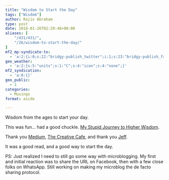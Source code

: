 ```yaml
---
title: "Wisdom to Start the Day"
tags: ["Wisdom"]
author: Rajiv Abraham
type: post
date: 2018-01-26T02:29:48+00:00
aliases: [
    "/431/431/",
    "/26/wisdom-to-start-the-day/"
]
mf2_mp-syndicate-to:
  - 'a:2:{i:0;s:22:"bridgy-publish_twitter";i:1;s:23:"bridgy-publish_facebook";}'
geo_weather:
  - 'a:2:{s:5:"units";s:1:"C";s:4:"icon";s:4:"none";}'
mf2_syndication:
  - 'a:0:{}'
geo_public:
  - 1
categories:
  - Musings
format: aside

---
```

<p style="text-align: left;">
  Wisdom from the ages to start your day.
</p>

<p style="text-align: left;">
  This was fun&#8230; had a good chuckle. <a href="https://thecreative.cafe/my-stupid-journey-to-higher-wisdom-7119b83356f4" target="_blank" rel="noopener">My Stupid Journey to Higher Wisdom</a>.
</p>

<p style="text-align: left;">
  Thank you <a href="https://medium.com/" target="_blank" rel="noopener">Medium</a>, <a href="https://thecreative.cafe/" target="_blank" rel="noopener">The Creative Cafe</a>, and thank you <a href="https://www.jefflevi.com/" target="_blank" rel="noopener">Jeff</a>.
</p>

<p style="text-align: left;">
  It was a good read, and a good way to start the day.
</p>

<p style="text-align: left;">
  PS: Just realized I need to still go some way with microblogging. My first and initial reaction was to share the URL on Facebook, then with a few close folks on WhatsApp. Still working on making my microblog the de facto sharing protocol.
</p>